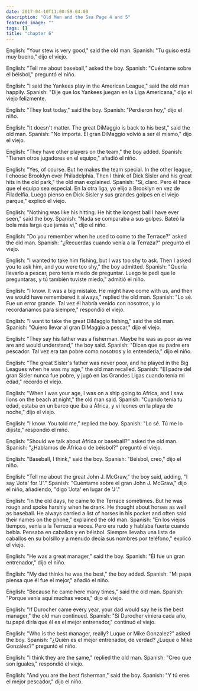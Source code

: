 ```yaml
---
date: 2017-04-10T11:00:59-04:00
description: "Old Man and the Sea Page 4 and 5"
featured_image: ""
tags: []
title: "chapter 6"
---
```

English: "Your stew is very good," said the old man.
Spanish: "Tu guiso está muy bueno," dijo el viejo.

English: "Tell me about baseball," asked the boy.
Spanish: "Cuéntame sobre el béisbol," preguntó el niño.

English: "I said the Yankees play in the American League," said the old man happily.
Spanish: "Dije que los Yankees juegan en la Liga Americana," dijo el viejo felizmente.

English: "They lost today," said the boy.
Spanish: "Perdieron hoy," dijo el niño.

English: "It doesn't matter. The great DiMaggio is back to his best," said the old man.
Spanish: "No importa. El gran DiMaggio volvió a ser él mismo," dijo el viejo.

English: "They have other players on the team," the boy added.
Spanish: "Tienen otros jugadores en el equipo," añadió el niño.

English: "Yes, of course. But he makes the team special. In the other league, I choose Brooklyn over Philadelphia. Then I think of Dick Sisler and his great hits in the old park," the old man explained.
Spanish: "Sí, claro. Pero él hace que el equipo sea especial. En la otra liga, yo elijo a Brooklyn en vez de Filadelfia. Luego pienso en Dick Sisler y sus grandes golpes en el viejo parque," explicó el viejo.

English: "Nothing was like his hitting. He hit the longest ball I have ever seen," said the boy.
Spanish: "Nada se comparaba a sus golpes. Bateó la bola más larga que jamás vi," dijo el niño.

English: "Do you remember when he used to come to the Terrace?" asked the old man.
Spanish: "¿Recuerdas cuando venía a la Terraza?" preguntó el viejo.

English: "I wanted to take him fishing, but I was too shy to ask. Then I asked you to ask him, and you were too shy," the boy admitted.
Spanish: "Quería llevarlo a pescar, pero tenía miedo de preguntar. Luego te pedí que le preguntaras, y tú también tuviste miedo," admitió el niño.

English: "I know. It was a big mistake. He might have come with us, and then we would have remembered it always," replied the old man.
Spanish: "Lo sé. Fue un error grande. Tal vez él habría venido con nosotros, y lo recordaríamos para siempre," respondió el viejo.

English: "I want to take the great DiMaggio fishing," said the old man.
Spanish: "Quiero llevar al gran DiMaggio a pescar," dijo el viejo.

English: "They say his father was a fisherman. Maybe he was as poor as we are and would understand," the boy said.
Spanish: "Dicen que su padre era pescador. Tal vez era tan pobre como nosotros y lo entendería," dijo el niño.

English: "The great Sisler's father was never poor, and he played in the Big Leagues when he was my age," the old man recalled.
Spanish: "El padre del gran Sisler nunca fue pobre, y jugó en las Grandes Ligas cuando tenía mi edad," recordó el viejo.

English: "When I was your age, I was on a ship going to Africa, and I saw lions on the beach at night," the old man said.
Spanish: "Cuando tenía tu edad, estaba en un barco que iba a África, y vi leones en la playa de noche," dijo el viejo.

English: "I know. You told me," replied the boy.
Spanish: "Lo sé. Tú me lo dijiste," respondió el niño.

English: "Should we talk about Africa or baseball?" asked the old man.
Spanish: "¿Hablamos de África o de béisbol?" preguntó el viejo.

English: "Baseball, I think," said the boy.
Spanish: "Béisbol, creo," dijo el niño.

English: "Tell me about the great John J. McGraw," the boy said, adding, "I say 'Jota' for 'J'."
Spanish: "Cuéntame sobre el gran John J. McGraw," dijo el niño, añadiendo, "digo 'Jota' en lugar de 'J'."

English: "In the old days, he came to the Terrace sometimes. But he was rough and spoke harshly when he drank. He thought about horses as well as baseball. He always carried a list of horses in his pocket and often said their names on the phone," explained the old man.
Spanish: "En los viejos tiempos, venía a la Terraza a veces. Pero era rudo y hablaba fuerte cuando bebía. Pensaba en caballos y en béisbol. Siempre llevaba una lista de caballos en su bolsillo y a menudo decía sus nombres por teléfono," explicó el viejo.

English: "He was a great manager," said the boy.
Spanish: "Él fue un gran entrenador," dijo el niño.

English: "My dad thinks he was the best," the boy added.
Spanish: "Mi papá piensa que él fue el mejor," añadió el niño.

English: "Because he came here many times," said the old man.
Spanish: "Porque venía aquí muchas veces," dijo el viejo.

English: "If Durocher came every year, your dad would say he is the best manager," the old man continued.
Spanish: "Si Durocher viniera cada año, tu papá diría que él es el mejor entrenador," continuó el viejo.

English: "Who is the best manager, really? Luque or Mike Gonzalez?" asked the boy.
Spanish: "¿Quién es el mejor entrenador, de verdad? ¿Luque o Mike González?" preguntó el niño.

English: "I think they are the same," replied the old man.
Spanish: "Creo que son iguales," respondió el viejo.

English: "And you are the best fisherman," said the boy.
Spanish: "Y tú eres el mejor pescador," dijo el niño.
